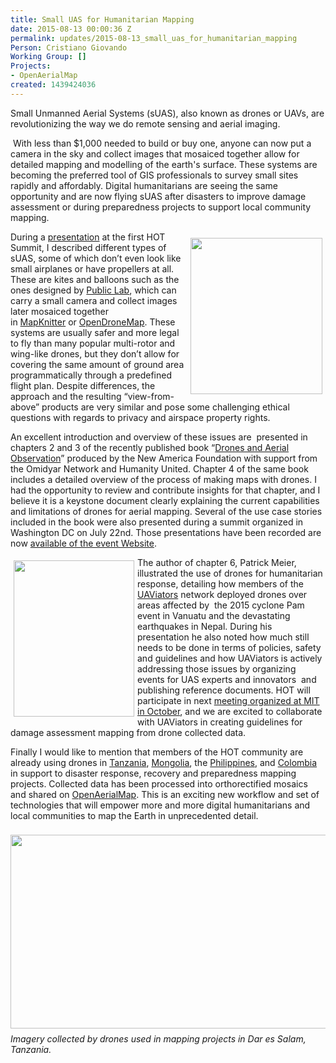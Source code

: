 ```yaml
---
title: Small UAS for Humanitarian Mapping
date: 2015-08-13 00:00:36 Z
permalink: updates/2015-08-13_small_uas_for_humanitarian_mapping
Person: Cristiano Giovando
Working Group: []
Projects:
- OpenAerialMap
created: 1439424036
---
```


<p>Small Unmanned Aerial Systems (sUAS), also known as drones or UAVs, are revolutionizing the way we do remote sensing and aerial imaging.</p><p>&nbsp;With less than $1,000 needed to build or buy one, anyone can now put a camera in the sky and collect images that mosaiced together allow for detailed mapping and modelling of the earth's surface. These systems are becoming the preferred tool of GIS professionals to survey small sites rapidly and affordably. Digital humanitarians are seeing the same opportunity and are now flying sUAS after disasters to improve damage assessment or during preparedness projects to support local community mapping.</p><p><img class="image-medium" style="float: right; margin-left: 5px; margin-right: 5px; margin-top: 10px; margin-bottom: 10px;" src="/sites/default/files/styles/medium/public/ebee.png?itok=N7PuXBAV" alt="" width="211" height="250"></p><p>During a&nbsp;<a href="https://www.youtube.com/watch?v=QRPnWqNd5I8" target="_blank">presentation</a>&nbsp;at the first HOT Summit, I described different types of sUAS, some of which don’t even look like small airplanes or have propellers at all. These are kites and balloons such as the ones designed by&nbsp;<a href="http://publiclab.org/wiki/balloon-mapping" target="_blank">Public Lab</a>, which can carry a small camera and collect images later mosaiced together in&nbsp;<a href="http://mapknitter.org" target="_blank">MapKnitter</a>&nbsp;or&nbsp;<a href="http://opendronemap.github.io/odm" target="_blank">OpenDroneMap</a>. These systems are usually safer and more legal to fly than many popular multi-rotor and wing-like drones, but they don’t allow for covering the same amount of ground area programmatically through a predefined flight plan. Despite differences, the approach and the resulting “view-from-above” products are very similar and pose some challenging ethical questions with regards to privacy and airspace property rights.&nbsp;</p><p>An excellent introduction and overview of these issues are &nbsp;presented in chapters 2 and 3 of the recently published book “<a href="http://drones.newamerica.org/primer" target="_blank">Drones and Aerial Observation</a>” produced by the New America Foundation with support from the Omidyar Network and Humanity United. Chapter 4 of the same book includes a detailed overview of the process of making maps with drones. I had the opportunity to review and contribute insights for that chapter, and I believe it is a keystone document clearly explaining the current capabilities and limitations of drones for aerial mapping. Several of the use case stories included in the book were also presented during a summit organized in Washington DC on July 22nd. Those presentations have been recorded are now <a href="https://www.newamerica.org/international-security/drones-and-aerial-observation/" target="_blank">available of the event Website</a>.&nbsp;</p><p><a href="http://drones.newamerica.org/primer" target="_blank"><img class="image-medium" style="float: left; margin: 5px;" src="/sites/default/files/styles/medium/public/primer.jpg?itok=crHly5f2" alt="" width="193" height="250"></a></p><p>The author of chapter 6, Patrick Meier, illustrated the use of drones for humanitarian response, detailing how members of the <a href="http://uaviators.org/" target="_blank">UAViators</a> network deployed drones over areas affected by &nbsp;the 2015 cyclone Pam event in Vanuatu and the devastating earthquakes in Nepal. During his presentation he also noted how much still needs to be done in terms of policies, safety and guidelines and how UAViators is actively addressing those issues by organizing events for UAS experts and innovators &nbsp;and publishing reference documents. HOT will participate in next <a href="http://uaviators.org/forum/humanitarian-uav-experts-meeting-2015-registration-open" target="_blank">meeting organized at MIT in October</a>, and we are excited to collaborate with UAViators in creating guidelines for damage assessment mapping from drone collected data.</p><p>Finally I would like to mention that members of the HOT community are already using drones in <a href="http://hotosm.org/updates/2015-07-17_ramani_huria_scale_up_dar_es_salaam_6th_july_2015" target="_blank">Tanzania</a>, <a href="http://hotosm.org/updates/2015-07-03_mapping_ulaanbaatar_with_asia_foundation" target="_blank">Mongolia</a>, the <a href="http://hotosm.org/updates/uav_imagery_haiyan" target="_blank">Philippines</a>, and <a href="http://hotosm.org/updates/2015-03-06_taller_de_mapeo_humanitario_%E2%80%93_isla_de_le%C3%B3n_colombia" target="_blank">Colombia</a> in support to disaster response, recovery and preparedness mapping projects. Collected data has been processed into orthorectified mosaics and shared on <a href="http://openaerialmap.org/" target="_blank">OpenAerialMap</a>. This is an exciting new workflow and set of technologies that will empower more and more digital humanitarians and local communities to map the Earth in unprecedented detail.</p><p><img style="vertical-align: middle; margin-top: 8px; margin-bottom: 8px;" src="/sites/default/files/tanzania.png" alt="" width="550" height="310"><br><em>Imagery collected by drones used in mapping projects in Dar es Salam, Tanzania.</em></p>
